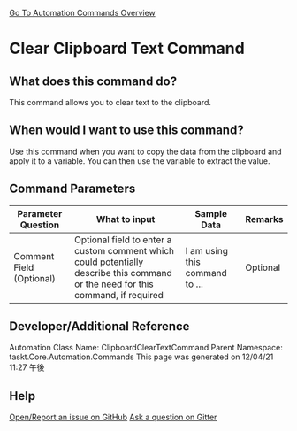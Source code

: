 <!--TITLE: Clear Clipboard Text Command -->
<!-- SUBTITLE: a command in the Misc Commands group. -->
[Go To Automation Commands Overview](/automation-commands.md)


# Clear Clipboard Text Command


## What does this command do?
This command allows you to clear text to the clipboard.


## When would I want to use this command?
Use this command when you want to copy the data from the clipboard and apply it to a variable.  You can then use the variable to extract the value.


## Command Parameters
| Parameter Question   	| What to input  	|  Sample Data 	| Remarks  	|
| ---                    | ---               | ---           | ---       |
|Comment Field (Optional)|Optional field to enter a custom comment which could potentially describe this command or the need for this command, if required|I am using this command to ...|Optional|




## Developer/Additional Reference
Automation Class Name: ClipboardClearTextCommand
Parent Namespace: taskt.Core.Automation.Commands
This page was generated on 12/04/21 11:27 午後


## Help
[Open/Report an issue on GitHub](https://github.com/saucepleez/taskt/issues/new)
[Ask a question on Gitter](https://gitter.im/taskt-rpa/Lobby)
